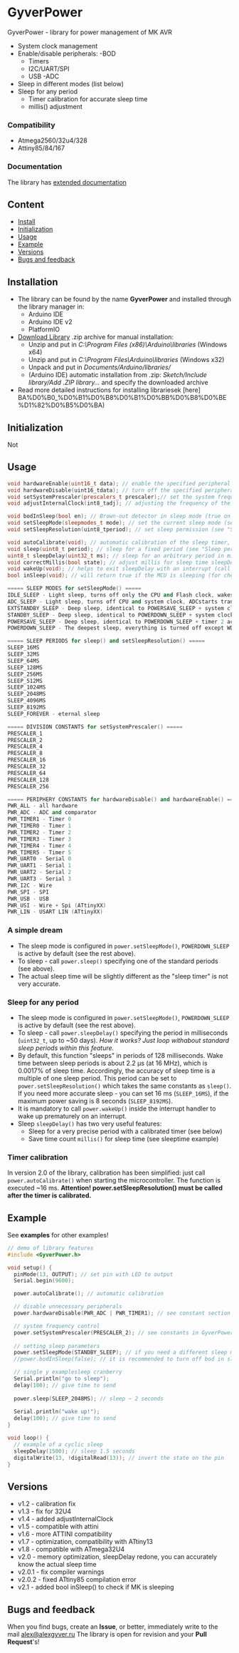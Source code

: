 # GyverPower
GyverPower - library for power management of MK AVR
- System clock management
- Enable/disable peripherals:
    -BOD
    - Timers
    - I2C/UART/SPI
    - USB
    -ADC
- Sleep in different modes (list below)
- Sleep for any period
    - Timer calibration for accurate sleep time
    - millis() adjustment

### Compatibility
- Atmega2560/32u4/328
- Attiny85/84/167

### Documentation
The library has [extended documentation](https://alexgyver.ru/GyverPower/)

## Content
- [Install](#install)
- [Initialization](#init)
- [Usage](#usage)
- [Example](#example)
- [Versions](#versions)
- [Bugs and feedback](#feedback)

<a id="install"></a>
## Installation
- The library can be found by the name **GyverPower** and installed through the library manager in:
    - Arduino IDE
    - Arduino IDE v2
    - PlatformIO
- [Download Library](https://github.com/GyverLibs/GyverPower/archive/refs/heads/main.zip) .zip archive for manual installation:
    - Unzip and put in *C:\Program Files (x86)\Arduino\libraries* (Windows x64)
    - Unzip and put in *C:\Program Files\Arduino\libraries* (Windows x32)
    - Unpack and put in *Documents/Arduino/libraries/*
    - (Arduino IDE) automatic installation from .zip: *Sketch/Include library/Add .ZIP library…* and specify the downloaded archive
- Read more detailed instructions for installing librariesek [here] BA%D0%B0_%D0%B1%D0%B8%D0%B1%D0%BB%D0%B8%D0%BE%D1%82%D0%B5%D0%BA)

<a id="init"></a>
## Initialization
Not

<a id="usage"></a>
## Usage
```cpp
void hardwareEnable(uint16_t data); // enable the specified peripheral (see "Peripheral Constants" below)
void hardwareDisable(uint16_tdata); // turn off the specified peripheral (see "Peripheral Constants" below)
void setSystemPrescaler(prescalers_t prescaler);// set the system frequency divider (see "Divisor Constants" below)
void adjustInternalClock(int8_tadj); // adjusting the frequency of the internal generator (number -120...+120)

void bodInSleep(bool en); // Brown-out detector in sleep mode (true on - false off) by default disabled!
void setSleepMode(sleepmodes_t mode); // set the current sleep mode (see "Sleep Modes" below)
void setSleepResolution(uint8_tperiod); // set sleep permission (see "Sleep periods" below)

void autoCalibrate(void); // automatic calibration of the sleep timer, runs 16ms
void sleep(uint8_t period); // sleep for a fixed period (see "Sleep periods" below)
uint8_t sleepDelay(uint32_t ms); // sleep for an arbitrary period in milliseconds (up to 52 days), returns the rest of the time to adjust the timers
void correctMillis(bool state); // adjust millis for sleep time sleepDelay() (enabled by default)
void wakeUp(void); // helps to exit sleepDelay with an interrupt (call in a wakeup interrupt)
bool inSleep(void); // will return true if the MCU is sleeping (for checking in an interrupt)
```

```cpp
===== SLEEP MODES for setSleepMode() =====
IDLE_SLEEP - Light sleep, turns off only the CPU and Flash clock, wakes up instantly from any interrupts
ADC_SLEEP - Light sleep, turns off CPU and system clock, ADCstarts transformation when going to sleep (see ADCinSleep example)
EXTSTANDBY_SLEEP - Deep sleep, identical to POWERSAVE_SLEEP + system clock active
STANDBY_SLEEP - Deep sleep, identical to POWERDOWN_SLEEP + system clock active
POWERSAVE_SLEEP - Deep sleep, identical to POWERDOWN_SLEEP + timer 2 active (+ can be woken up by its interrupts), can be used to count time (see powersaveMillis example)
POWERDOWN_SLEEP - The deepest sleep, everything is turned off except WDT and external interrupts, wakes up from hardware (regular + PCINT) or WDT

===== SLEEP PERIODS for sleep() and setSleepResolution() =====
SLEEP_16MS
SLEEP_32MS
SLEEP_64MS
SLEEP_128MS
SLEEP_256MS
SLEEP_512MS
SLEEP_1024MS
SLEEP_2048MS
SLEEP_4096MS
SLEEP_8192MS
SLEEP_FOREVER - eternal sleep

===== DIVISION CONSTANTS for setSystemPrescaler() =====
PRESCALER_1
PRESCALER_2
PRESCALER_4
PRESCALER_8
PRESCALER_16
PRESCALER_32
PRESCALER_64
PRESCALER_128
PRESCALER_256

===== PERIPHERY CONSTANTS for hardwareDisable() and hardwareEnable() =====
PWR_ALL - all hardware
PWR_ADC - ADC and comparator
PWR_TIMER1 - Timer 0
PWR_TIMER0 - Timer 1
PWR_TIMER2 - Timer 2
PWR_TIMER3 - Timer 3
PWR_TIMER4 - Timer 4
PWR_TIMER5 - Timer 5
PWR_UART0 - Serial 0
PWR_UART1 - Serial 1
PWR_UART2 - Serial 2
PWR_UART3 - Serial 3
PWR_I2C - Wire
PWR_SPI - SPI
PWR_USB - USB
PWR_USI - Wire + Spi (ATtinyXX)
PWR_LIN - USART LIN (ATtinyXX)
```

### A simple dream
- The sleep mode is configured in `power.setSleepMode()`, `POWERDOWN_SLEEP` is active by default (see the rest above).
- To sleep - call `power.sleep()` specifying one of the standard periods (see above).
- The actual sleep time will be slightly different as the "sleep timer" is not very accurate.

### Sleep for any period
- The sleep mode is configured in `power.setSleepMode()`, `POWERDOWN_SLEEP` is active by default (see the rest above).
- To sleep - call `power.sleepDelay()` specifying the period in milliseconds (`uint32_t`, up to ~50 days).
*How it works? Just loop withabout standard sleep periods within this feature.*
- By default, this function "sleeps" in periods of 128 milliseconds. Wake time between sleep periods is about 2.2 µs (at 16 MHz),
which is 0.0017% of sleep time. Accordingly, the accuracy of sleep time is a multiple of one sleep period. This period can be set to
`power.setSleepResolution()` which takes the same constants as `sleep()`. If you need more accurate sleep - you can set 16 ms (`SLEEP_16MS`),
if the maximum power saving is 8 seconds (`SLEEP_8192MS`).
- It is mandatory to call `power.wakeUp()` inside the interrupt handler to wake up prematurely on an interrupt.
- Sleep `sleepDelay()` has two very useful features:
  - Sleep for a very precise period with a calibrated timer (see below)
  - Save time count `millis()` for sleep time (see sleeptime example)

### Timer calibration
In version 2.0 of the library, calibration has been simplified: just call `power.autoCalibrate()` when starting the microcontroller. The function is executed ~16 ms.
**Attention! power.setSleepResolution() must be called after the timer is calibrated.**

<a id="example"></a>
## Example
See **examples** for other examples!
```cpp
// demo of library features
#include <GyverPower.h>

void setup() {
  pinMode(13, OUTPUT); // set pin with LED to output
  Serial.begin(9600);

  power.autoCalibrate(); // automatic calibration

  // disable unnecessary peripherals
  power.hardwareDisable(PWR_ADC | PWR_TIMER1); // see constant section in GyverPower.h delimited by " | "

  // system frequency control
  power.setSystemPrescaler(PRESCALER_2); // see constants in GyverPower.h
  
  // setting sleep parameters
  power.setSleepMode(STANDBY_SLEEP); // if you need a different sleep mode, see constants in GyverPower.h (default POWERDOWN_SLEEP)
  //power.bodInSleep(false); // it is recommended to turn off bod in sleep to save power (default is false - already off!!)

  // single y examplesleep cranberry
  Serial.println("go to sleep");
  delay(100); // give time to send
  
  power.sleep(SLEEP_2048MS); // sleep ~ 2 seconds
  
  Serial.println("wake up!");
  delay(100); // give time to send
}

void loop() {
  // example of a cyclic sleep
  sleepDelay(1500); // sleep 1.5 seconds
  digitalWrite(13, !digitalRead(13)); // invert the state on the pin
}
```

<a id="versions"></a>
## Versions
- v1.2 - calibration fix
- v1.3 - fix for 32U4
- v1.4 - added adjustInternalClock
- v1.5 - compatible with attini
- v1.6 - more ATTINI compatibility
- v1.7 - optimization, compatibility with ATtiny13
- v1.8 - compatible with ATmega32U4
- v2.0 - memory optimization, sleepDelay redone, you can accurately know the actual sleep time
- v2.0.1 - fix compiler warnings
- v2.0.2 - fixed ATtiny85 compilation error
- v2.1 - added bool inSleep() to check if MK is sleeping

<a id="feedback"></a>
## Bugs and feedback
When you find bugs, create an **Issue**, or better, immediately write to the mail [alex@alexgyver.ru](mailto:alex@alexgyver.ru)
The library is open for revision and your **Pull Request**'s!